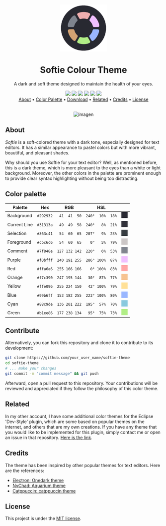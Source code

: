 <div class="logo" align="center">
  <img src="resources/images/logout.png" width="150">
</div>

<h1 class="title" align="center">
  Softie Colour Theme
  <br>
</h1>

<div class="description" align="center">
  <p>A dark and soft theme designed to maintain the health of your eyes.</p>
</div>

<div class="badges" align="center">
  <img src="https://img.shields.io/github/stars/dpv927/softie-theme?color=f0afaf&style=flat-square">
  <img src="https://img.shields.io/github/last-commit/dpv927/softie-theme?color=b1ee86&style=flat-square">
  <img src="https://img.shields.io/github/license/dpv927/softie-theme?color=fbe09f&style=flat-square">
  <img src="https://img.shields.io/visual-studio-marketplace/d/filipondios.softie-theme?color=f0bfff&style=flat-square">
  <img src="https://img.shields.io/github/repo-size/dpv927/softie-theme?color=99b6ff&style=flat-square">
  <img src="https://img.shields.io/github/forks/dpv927/softie-theme?color=7f848e&style=flat-square">
</div>

<div class="shortcuts" align="center">
  <a href="#about">About</a> •
  <a href="#credits">Color Palette</a> •
  <a href="#download">Download</a> •
  <a href="#related">Related</a> •
  <a href="#credits">Credits</a> •
  <a href="#license">License</a>
</div>

<br>

<div class="preview" align="center">
  
![imagen](https://user-images.githubusercontent.com/113710742/227364263-a6608712-4351-4466-a507-a2c9d6b71558.png)

</div>

## About

*Softie* is a soft-colored theme with a dark tone, especially designed for text editors. It has a similar appearance to pastel colors but with more vibrant, beautiful, and pleasant shades.

Why should you use Softie for your text editor? Well, as mentioned before, this is a dark theme, which is more pleasant to the eyes than a white or light background. Moreover, the other colors in the palette are prominent enough to provide clear syntax highlighting without being too distracting.

## Color palette

| Palette      | Hex       | RGB           | HSL             |  |
| ------------ | --------- | ------------- | --------------- | ------------------------------------------------- 
| Background   | `#292932` | ` 41  41  50` | `240°  10%  18%` | ![Background Color](resources/images/bg.png)   |
| Current Line | `#31313a` | ` 49  49  58` | `240°   8%  21%` | ![Current Line Color](resources/images/cl.png) |
| Selection    | `#363c41` | ` 54  60  65` | `207°   9%  23%` | ![Selection Color](resources/images/sel.png)   |
| Foreground   | `#cbc6c6` | ` 54  60  65` | `  0°   5%  79%` | ![Foreground Color](resources/images/fg.png)   |
| Comment      | `#7f848e` | `127 132 142` | `220°   6%  53%` | ![Comment Color](resources/images/com.png)     |
| Purple       | `#f0bfff` | `240 191 255` | `286° 100%  87%` | ![Purple Color](resources/images/pur.png)      |
| Red          | `#ffa6a6` | `255 166 166` | `  0° 100%  83%` | ![Red Color](resources/images/red.png)         |
| Orange       | `#f7c390` | `247 195 144` | ` 30°  87%  77%` | ![Orange Color](resources/images/org.png)      |
| Yellow       | `#ffe096` | `255 224 150` | ` 42° 100%  79%` | ![Yellow Color](resources/images/yel.png)      |
| Blue         | `#99b6ff` | `153 182 255` | `223° 100%  80%` | ![Cyan Color](resources/images/blu.png)        |
| Cyan         | `#88c9de` | `136 201 222` | `195°  57%  70%` | ![Cyan Color](resources/images/cia.png)        |
| Green        | `#b1ee86` | `177 238 134` | ` 95°  75%  73%`  | ![Green Color](resources/images/gre.png)      |

## Contribute 
Alternatively, you can fork this repository and clone it to contribute to its development:
```bash
git clone https://github.com/your_user_name/softie-theme
cd softie-theme
# ... make your changes
git commit -m "commit message" && git push
```
Afterward, open a pull request to this repository. Your contributions will be reviewed and appreciated if they follow the philosophy of this color theme.

## Related

In my other account, I have some additional color themes for the Eclipse 'Dev-Style' plugin, which are some based on popular themes on the internet, and others that are my own creations. If you have any theme that you would like to be implemented for this plugin, simply contact me or open an issue in that repository. [Here is the link](https://github.com/Filipondios/Eclipse-Dev-Style-Themes).

## Credits

The theme has been inspired by other popular themes for text editors. Here are the references:

- [Electron: Onedark theme](https://github.com/topics/one-dark)
- [NvChad: Aquarium theme](https://nvchad.com/themes/themelist)
- [Catppuccin: catppuccin theme](https://github.com/catppuccin/catppuccin)

## License

This project is under the [MIT license](LICENSE).

